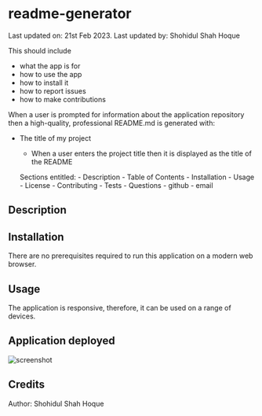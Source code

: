 # readme-generator
Last updated on: 21st Feb 2023. Last updated by: Shohidul Shah Hoque

This should include
- what the app is for
- how to use the app
- how to install it
- how to report issues
- how to make contributions

When a user is prompted for information about the application repository then a high-quality, professional README.md is generated with:
- The title of my project
    - When a user enters the project title then it is displayed as the title of the README



    Sections entitled:
      - Description 
      - Table of Contents 
      - Installation 
      - Usage 
      - License 
      - Contributing 
      - Tests 
      - Questions
          - github
          - email

## Description



## Installation
There are no prerequisites required to run this application on a modern web browser.

## Usage
The application is responsive, therefore, it can be used on a range of devices.

## Application deployed
![screenshot]()

## Credits
Author: Shohidul Shah Hoque